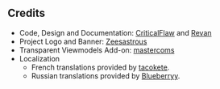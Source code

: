 ## Credits

* Code, Design and Documentation: [CriticalFlaw](https://github.com/CriticalFlaw) and [Revan](https://github.com/cooolbros)
* Project Logo and Banner: [Zeesastrous](https://github.com/Zeesastrous)
* Transparent Viewmodels Add-on: [mastercoms](https://github.com/mastercoms)
* Localization
	* French translations provided by [tacokete](https://github.com/tacokete).
	* Russian translations provided by [Blueberryy](https://github.com/Blueberryy).
